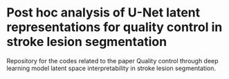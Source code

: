 # Post hoc analysis of U-Net latent representations for quality control in stroke lesion segmentation

Repository for the codes related to the paper Quality control through deep learning model latent space interpretability in stroke lesion segmentation.



